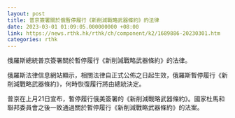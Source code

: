 ```yaml
---
layout: post
title: 普京簽署關於俄暫停履行《新削減戰略武器條約》的法律
date: 2023-03-01 01:09:05.000000000 +08:00
link: https://news.rthk.hk/rthk/ch/component/k2/1689886-20230301.htm
categories: rthk
---
```


俄羅斯總統普京簽署關於暫停履行《新削減戰略武器條約》的法律。

俄羅斯法律信息網站顯示，相關法律自正式公佈之日起生效，俄羅斯暫停履行《新削減戰略武器條約》，何時恢復履行將由總統決定。

普京在上月21日宣布，暫停履行俄美簽署的《新削減戰略武器條約》。國家杜馬和聯邦委員會之後一致通過關於暫停履行《新削減戰略武器條約》的法案。

